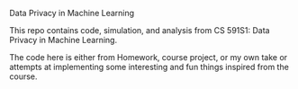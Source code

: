 Data Privacy in Machine Learning

This repo contains code, simulation, and analysis from CS 591S1: Data Privacy in Machine Learning.

The code here is either from Homework, course project, or my own take or attempts at implementing some interesting and fun things inspired from the course.

